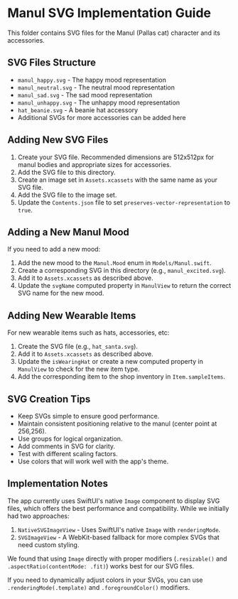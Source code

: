 # Manul SVG Implementation Guide

This folder contains SVG files for the Manul (Pallas cat) character and its accessories.

## SVG Files Structure

- `manul_happy.svg` - The happy mood representation
- `manul_neutral.svg` - The neutral mood representation
- `manul_sad.svg` - The sad mood representation
- `manul_unhappy.svg` - The unhappy mood representation
- `hat_beanie.svg` - A beanie hat accessory
- Additional SVGs for more accessories can be added here

## Adding New SVG Files

1. Create your SVG file. Recommended dimensions are 512x512px for manul bodies and appropriate sizes for accessories.
2. Add the SVG file to this directory.
3. Create an image set in `Assets.xcassets` with the same name as your SVG file.
4. Add the SVG file to the image set.
5. Update the `Contents.json` file to set `preserves-vector-representation` to `true`.

## Adding a New Manul Mood

If you need to add a new mood:

1. Add the new mood to the `Manul.Mood` enum in `Models/Manul.swift`.
2. Create a corresponding SVG in this directory (e.g., `manul_excited.svg`).
3. Add it to `Assets.xcassets` as described above.
4. Update the `svgName` computed property in `ManulView` to return the correct SVG name for the new mood.

## Adding New Wearable Items

For new wearable items such as hats, accessories, etc:

1. Create the SVG file (e.g., `hat_santa.svg`).
2. Add it to `Assets.xcassets` as described above.
3. Update the `isWearingHat` or create a new computed property in `ManulView` to check for the new item type.
4. Add the corresponding item to the shop inventory in `Item.sampleItems`.

## SVG Creation Tips

- Keep SVGs simple to ensure good performance.
- Maintain consistent positioning relative to the manul (center point at 256,256).
- Use groups for logical organization.
- Add comments in SVG for clarity.
- Test with different scaling factors.
- Use colors that will work well with the app's theme.

## Implementation Notes

The app currently uses SwiftUI's native `Image` component to display SVG files, which offers the best performance and compatibility. While we initially had two approaches:

1. `NativeSVGImageView` - Uses SwiftUI's native `Image` with `renderingMode`.
2. `SVGImageView` - A WebKit-based fallback for more complex SVGs that need custom styling.

We found that using `Image` directly with proper modifiers (`.resizable()` and `.aspectRatio(contentMode: .fit)`) works best for our SVG files.

If you need to dynamically adjust colors in your SVGs, you can use `.renderingMode(.template)` and `.foregroundColor()` modifiers. 